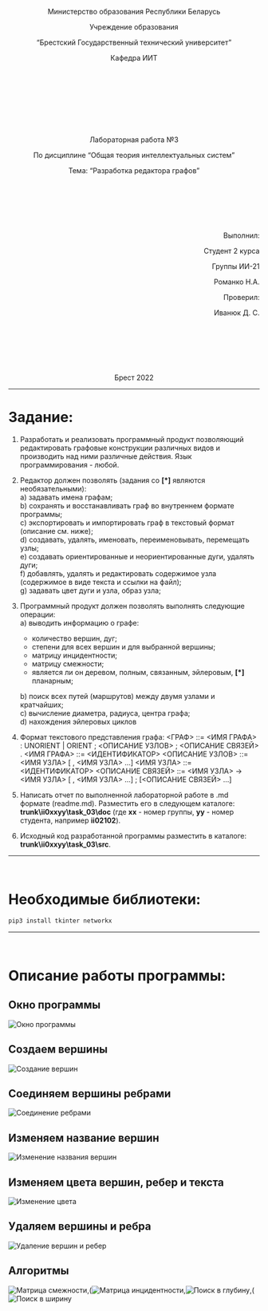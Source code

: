 <p align="center"> Министерство образования Республики Беларусь</p>
<p align="center">Учреждение образования</p>
<p align="center">“Брестский Государственный технический университет”</p>
<p align="center">Кафедра ИИТ</p>
<br><br><br><br><br><br><br>
<p align="center">Лабораторная работа №3</p>
<p align="center">По дисциплине “Общая теория интеллектуальных систем”</p>
<p align="center">Тема: “Разработка редактора графов”</p>
<br><br><br><br><br>
<p align="right">Выполнил:</p>
<p align="right">Студент 2 курса</p>
<p align="right">Группы ИИ-21</p>
<p align="right">Романко Н.А.</p>
<p align="right">Проверил:</p>
<p align="right">Иванюк Д. С.</p>
<br><br><br><br><br>
<p align="center">Брест 2022</p>


---
# Задание: #
1. Разработать и реализовать программный продукт позволяющий
редактировать графовые конструкции различных видов и производить над
ними различные действия. Язык программирования - любой.

2. Редактор должен позволять (задания со **[\*]** являются необязательными):   
  a) задавать имена графам;  
  b) сохранять и восстанавливать граф во внутреннем формате программы;  
  c) экспортировать и импортировать граф в текстовый формат (описание
см. ниже);  
  d) создавать, удалять, именовать, переименовывать, перемещать узлы;  
  e) создавать ориентированные и неориентированные дуги, удалять дуги;  
  f) добавлять, удалять и редактировать содержимое узла (содержимое в
виде текста и ссылки на файл);  
  g) задавать цвет дуги и узла, образ узла;  

3. Программный продукт должен позволять выполнять следующие операции:  
    a) выводить информацию о графе:

    + количество вершин, дуг;
    + степени для всех вершин и для выбранной вершины;
    + матрицу инцидентности;
    + матрицу смежности;
    + является ли он деревом, полным, связанным, эйлеровым, **[\*]** планарным;

    b) поиск всех путей (маршрутов) между двумя узлами и кратчайших;    
    c) вычисление диаметра, радиуса, центра графа;  
    d) нахождения эйлеровых циклов
4. Формат текстового представления графа:
<ГРАФ> ::= <ИМЯ ГРАФА> : UNORIENT | ORIENT ; <ОПИСАНИЕ УЗЛОВ> ;
<ОПИСАНИЕ СВЯЗЕЙ> .
<ИМЯ ГРАФА> ::= <ИДЕНТИФИКАТОР>
<ОПИСАНИЕ УЗЛОВ> ::= <ИМЯ УЗЛА> [ , <ИМЯ УЗЛА> …]
<ИМЯ УЗЛА> ::= <ИДЕНТИФИКАТОР>
<ОПИСАНИЕ СВЯЗЕЙ> ::= <ИМЯ УЗЛА> -> <ИМЯ УЗЛА> [ , <ИМЯ УЗЛА> …] ;
[<ОПИСАНИЕ СВЯЗЕЙ> …]

5. Написать отчет по выполненной лабораторной работе в .md формате (readme.md). Разместить его в следующем каталоге: **trunk\ii0xxyy\task_03\doc** (где **xx** - номер группы, **yy** - номер студента, например **ii02102**). 

6. Исходный код разработанной программы разместить в каталоге: **trunk\ii0xxyy\task_03\src**.

---
<br>

# Необходимые библиотеки: #
```bash
pip3 install tkinter networkx
```

---
<br>

# Описание работы программы: #
## Окно программы
![Окно программы](images/window.png)

## Создаем вершины
![Создание вершин](images/vertex.png)

## Соединяем вершины ребрами
![Соединение ребрами](images/edges.png)

## Изменяем название вершин
![Изменение названия вершин](images/newEdgeName.png)

## Изменяем цвета вершин, ребер и текста
![Изменение цвета](images/colors.png)

## Удаляем вершины и ребра
![Удаление вершин и ребер](images/delete.png)

## Алгоритмы
![Матрица смежности](images/alg1.png),(![Матрица инцидентности](images/alg2.png),![Поиск в глубину](images/alg3.png),(![Поиск в ширину](images/alg4.png)